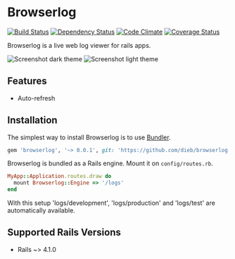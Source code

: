 # Browserlog

[![Build Status](https://travis-ci.org/dieb/browserlog.svg?branch=master)](https://travis-ci.org/dieb/browserlog)
[![Dependency Status](https://img.shields.io/gemnasium/dieb/browserlog.svg)][gemnasium]
[![Code Climate](https://img.shields.io/codeclimate/github/dieb/browserlog.svg)][codeclimate]
[![Coverage Status](https://coveralls.io/repos/dieb/browserlog/badge.png?branch=master)](https://coveralls.io/r/dieb/browserlog?branch=master)

[travis]: http://travis-ci.org/dieb/browserlog
[gemnasium]: https://gemnasium.com/dieb/browserlog
[codeclimate]: https://codeclimate.com/github/dieb/browserlog
[coveralls]: https://coveralls.io/r/dieb/browserlog

Browserlog is a live web log viewer for rails apps.

![Screenshot dark theme](https://dl.dropboxusercontent.com/u/27144161/browserlog-dark.png "Screenshot dark theme")
![Screenshot light theme](https://dl.dropboxusercontent.com/u/27144161/browserlog-light.png "Screenshot light theme")

## Features
* Auto-refresh

## Installation

The simplest way to install Browserlog is to use [Bundler](http://bundler.io).

```ruby
gem 'browserlog', '~> 0.0.1', git: 'https://github.com/dieb/browserlog.git'
```

Browserlog is bundled as a Rails engine. Mount it on `config/routes.rb`.

```ruby
MyApp::Application.routes.draw do
  mount Browserlog::Engine => '/logs'
end
```

With this setup 'logs/development', 'logs/production' and 'logs/test' are automatically available.

## Supported Rails Versions
* Rails ~> 4.1.0

